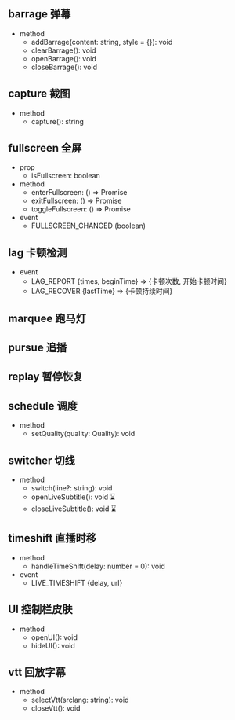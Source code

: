 ## barrage 弹幕

- method
  - addBarrage(content: string, style = {}): void
  - clearBarrage(): void
  - openBarrage(): void
  - closeBarrage(): void

## capture 截图

- method
  - capture(): string

## fullscreen 全屏

- prop
  - isFullscreen: boolean
- method
  - enterFullscreen: () => Promise<any>
  - exitFullscreen: () => Promise<any>
  - toggleFullscreen: () => Promise<any>
- event
  - FULLSCREEN_CHANGED (boolean)

## lag 卡顿检测

- event
  - LAG_REPORT {times, beginTime} => {卡顿次数, 开始卡顿时间}
  - LAG_RECOVER {lastTime} => {卡顿持续时间}

## marquee 跑马灯

## pursue 追播

## replay 暂停恢复

## schedule 调度

- method
  - setQuality(quality: Quality): void

## switcher 切线

- method
  - switch(line?: string): void
  - openLiveSubtitle(): void ⌛️
  - closeLiveSubtitle(): void ⌛️

## timeshift 直播时移

- method
  - handleTimeShift(delay: number = 0): void
- event
  - LIVE_TIMESHIFT {delay, url}

## UI 控制栏皮肤

- method
  - openUI(): void
  - hideUI(): void

## vtt 回放字幕

- method
  - selectVtt(srclang: string): void
  - closeVtt(): void
